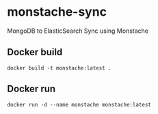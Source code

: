 # monstache-sync

MongoDB to ElasticSearch Sync using Monstache

## Docker build

```
docker build -t monstache:latest .
```

## Docker run

```
docker run -d --name monstache monstache:latest
```
